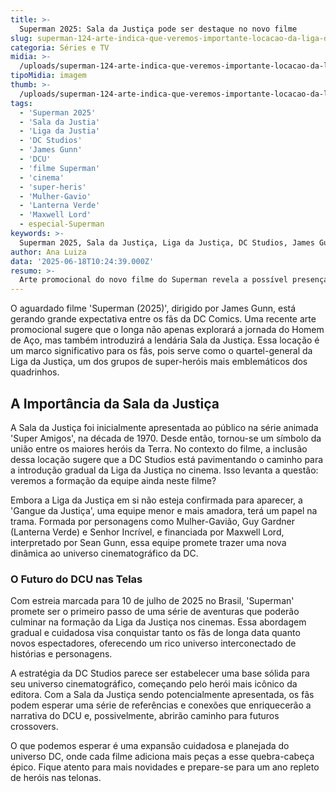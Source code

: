 ```yaml
---
title: >-
  Superman 2025: Sala da Justiça pode ser destaque no novo filme
slug: superman-124-arte-indica-que-veremos-importante-locacao-da-liga-da-justica-no-filme
categoria: Séries e TV
midia: >-
  /uploads/superman-124-arte-indica-que-veremos-importante-locacao-da-liga-da-justica-no-filme-thumb.webp
tipoMidia: imagem
thumb: >-
  /uploads/superman-124-arte-indica-que-veremos-importante-locacao-da-liga-da-justica-no-filme-thumb.webp
tags:
  - 'Superman 2025'
  - 'Sala da Justia'
  - 'Liga da Justia'
  - 'DC Studios'
  - 'James Gunn'
  - 'DCU'
  - 'filme Superman'
  - 'cinema'
  - 'super-heris'
  - 'Mulher-Gavio'
  - 'Lanterna Verde'
  - 'Maxwell Lord'
  - especial-Superman
keywords: >-
  Superman 2025, Sala da Justiça, Liga da Justiça, DC Studios, James Gunn, DCU, filme Superman, cinema, super-heróis, Mulher-Gavião, Lanterna Verde, Maxwell Lord
author: Ana Luiza
data: '2025-06-18T10:24:39.000Z'
resumo: >-
  Arte promocional do novo filme do Superman revela a possível presença da icônica Sala da Justiça, preparando o terreno para a Liga da Justiça no universo DC. Descubra como isso pode impactar o futuro dos heróis nas telonas.
---
```


O aguardado filme 'Superman (2025)', dirigido por James Gunn, está gerando grande expectativa entre os fãs da DC Comics. Uma recente arte promocional sugere que o longa não apenas explorará a jornada do Homem de Aço, mas também introduzirá a lendária Sala da Justiça. Essa locação é um marco significativo para os fãs, pois serve como o quartel-general da Liga da Justiça, um dos grupos de super-heróis mais emblemáticos dos quadrinhos. 

## A Importância da Sala da Justiça

A Sala da Justiça foi inicialmente apresentada ao público na série animada 'Super Amigos', na década de 1970. Desde então, tornou-se um símbolo da união entre os maiores heróis da Terra. No contexto do filme, a inclusão dessa locação sugere que a DC Studios está pavimentando o caminho para a introdução gradual da Liga da Justiça no cinema. Isso levanta a questão: veremos a formação da equipe ainda neste filme?

Embora a Liga da Justiça em si não esteja confirmada para aparecer, a 'Gangue da Justiça', uma equipe menor e mais amadora, terá um papel na trama. Formada por personagens como Mulher-Gavião, Guy Gardner (Lanterna Verde) e Senhor Incrível, e financiada por Maxwell Lord, interpretado por Sean Gunn, essa equipe promete trazer uma nova dinâmica ao universo cinematográfico da DC.

### O Futuro do DCU nas Telas

Com estreia marcada para 10 de julho de 2025 no Brasil, 'Superman' promete ser o primeiro passo de uma série de aventuras que poderão culminar na formação da Liga da Justiça nos cinemas. Essa abordagem gradual e cuidadosa visa conquistar tanto os fãs de longa data quanto novos espectadores, oferecendo um rico universo interconectado de histórias e personagens.

A estratégia da DC Studios parece ser estabelecer uma base sólida para seu universo cinematográfico, começando pelo herói mais icônico da editora. Com a Sala da Justiça sendo potencialmente apresentada, os fãs podem esperar uma série de referências e conexões que enriquecerão a narrativa do DCU e, possivelmente, abrirão caminho para futuros crossovers.

O que podemos esperar é uma expansão cuidadosa e planejada do universo DC, onde cada filme adiciona mais peças a esse quebra-cabeça épico. Fique atento para mais novidades e prepare-se para um ano repleto de heróis nas telonas.